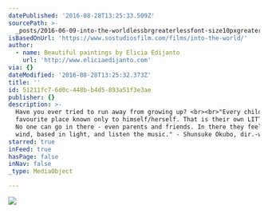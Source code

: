 ```yaml
---
datePublished: '2016-08-28T13:25:33.509Z'
sourcePath: >-
  _posts/2016-06-09-into-the-worldlessbrgreaterlessfont-size10pxgreaterthe-story-about-the-boys.md
isBasedOnUrl: 'https://www.sostudiosfilm.com/films/into-the-world/'
author:
  - name: Beautiful paintings by Elicia Edijanto
    url: 'http://www.eliciaedijanto.com'
via: {}
dateModified: '2016-08-28T13:25:32.373Z'
title: ''
id: 51211fc7-6d0c-448b-b4d5-893a51f3e3ae
publisher: {}
description: >-
  Have you ever tried to run away from growing up? <br><br>"Every child has a
  favourite place known only to himself/herself. That is their own LITTLE world,
  No one can go in there - even parents and friends. In there they feel the
  wind, based in light, and listen the music." - Shunsuke Okubo, dir.-writer.
starred: true
inFeed: true
hasPage: false
inNav: false
_type: MediaObject

---
```

![](https://the-grid-user-content.s3-us-west-2.amazonaws.com/99db2d44-9164-425a-a20b-11d3e93e8d11.jpg)